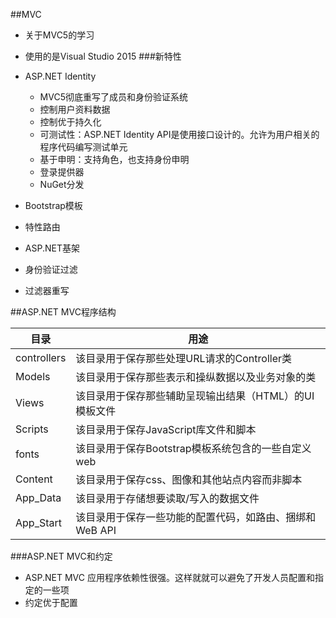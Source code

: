 ##MVC
- 关于MVC5的学习 
- 使用的是Visual Studio 2015
###新特性
 - ASP.NET Identity
   - MVC5彻底重写了成员和身份验证系统
   - 控制用户资料数据
   - 控制优于持久化
   - 可测试性：ASP.NET Identity API是使用接口设计的。允许为用户相关的程序代码编写测试单元
   - 基于申明：支持角色，也支持身份申明
   - 登录提供器
   - NuGet分发

  - Bootstrap模板
  - 特性路由
  - ASP.NET基架
  - 身份验证过滤
  - 过滤器重写

##ASP.NET MVC程序结构

|目录      |用途      |
|----------|----------|
|controllers|该目录用于保存那些处理URL请求的Controller类|
|Models|该目录用于保存那些表示和操纵数据以及业务对象的类|
|Views|该目录用于保存那些辅助呈现输出结果（HTML）的UI模板文件|
|Scripts|该目录用于保存JavaScript库文件和脚本|
|fonts|该目录用于保存Bootstrap模板系统包含的一些自定义web|
|Content|该目录用于保存css、图像和其他站点内容而非脚本|
|App_Data|该目录用于存储想要读取/写入的数据文件|
|App_Start|该目录用于保存一些功能的配置代码，如路由、捆绑和WeB API|

###ASP.NET MVC和约定
 - ASP.NET MVC 应用程序依赖性很强。这样就就可以避免了开发人员配置和指定的一些项
 - 约定优于配置
 
